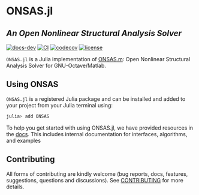 # ONSAS.jl

## *An Open Nonlinear Structural Analysis Solver*

[![docs-dev][dev-img]][dev-url] [![CI][ci-img]][ci-url] [![codecov][cov-img]][cov-url] [![license][lic-img]][lic-url]

[dev-img]: https://img.shields.io/badge/docs-dev-blue.svg
[dev-url]: https://ONSAS.github.io/ONSAS.jl/dev/
[ci-img]: https://github.com/ONSAS/ONSAS.jl/actions/workflows/CI.yml/badge.svg?branch=main
[ci-url]: https://github.com/ONSAS/ONSAS.jl/actions/workflows/CI.yml?query=branch%3Amain
[cov-img]: https://codecov.io/gh/ONSAS/ONSAS.jl/branch/main/graph/badge.svg
[cov-url]: https://codecov.io/gh/ONSAS/ONSAS.jl
[lic-img]: https://img.shields.io/github/license/mashape/apistatus.svg?maxAge=2592000
[lic-url]: https://github.com/ONSAS/ONSAS.jl/blob/main/LICENSE

`ONSAS.jl` is a Julia implementation of [ONSAS.m](https://github.com/ONSAS/ONSAS.m/): Open Nonlinear Structural Analysis Solver for GNU-Octave/Matlab.

## Using ONSAS

`ONSAS.jl` is a registered Julia package and can be installed and added to your project from your Julia terminal using:

```julia
julia> add ONSAS
```

To help you get started with using ONSAS.jl, we have provided resources in the [docs](http://onsas.github.io/ONSAS.jl/dev/). This includes internal documentation for interfaces, algorithms, and examples

## Contributing
All forms of contributing are kindly welcome (bug reports, docs, features, suggestions, questions and discussions). See [CONTRIBUTING](https://github.com/ONSAS/ONSAS.jl/blob/main/CONTRIBUTING.md) for more details.
